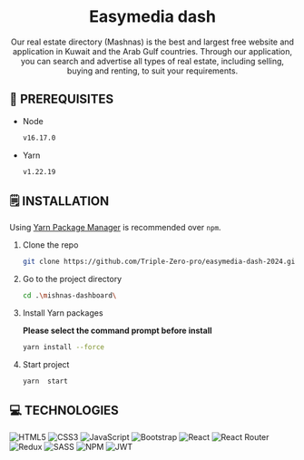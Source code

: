 <div align='center'>
    <h1> Easymedia dash</h1>
    <p>Our real estate directory (Mashnas) is the best and largest free website and application in Kuwait and the Arab Gulf countries. Through our application, you can search and advertise all types of real estate, including selling, buying and renting, to suit your requirements.</p>


</div>


## 📌 **PREREQUISITES**



* Node

  ```sh
  v16.17.0
  ```
* Yarn

  ```sh
  v1.22.19
  ```
 
## 🗒️ **INSTALLATION**

Using [Yarn Package Manager](https://yarnpkg.com/) is recommended over `npm`.

1. Clone the repo
   ```sh
   git clone https://github.com/Triple-Zero-pro/easymedia-dash-2024.git
   ```
2. Go to the project directory

   ```sh
   cd .\mishnas-dashboard\
   ```
2. Install Yarn packages
    
   **Please select the command prompt before install** 
   ```sh
   yarn install --force
   ```
   
3. Start project
   ```js
   yarn  start
   ```
## 💻 **TECHNOLOGIES**
![HTML5](https://img.shields.io/badge/html5-%23E34F26.svg?style=for-the-badge&logo=html5&logoColor=white)
![CSS3](https://img.shields.io/badge/css3-%231572B6.svg?style=for-the-badge&logo=css3&logoColor=white)
![JavaScript](https://img.shields.io/badge/javascript-%23323330.svg?style=for-the-badge&logo=javascript&logoColor=%23F7DF1E)
![Bootstrap](https://img.shields.io/badge/bootstrap-%23563D7C.svg?style=for-the-badge&logo=bootstrap&logoColor=white)
![React](https://img.shields.io/badge/react-%2320232a.svg?style=for-the-badge&logo=react&logoColor=%2361DAFB)
![React Router](https://img.shields.io/badge/React_Router-CA4245?style=for-the-badge&logo=react-router&logoColor=white)
![Redux](https://img.shields.io/badge/redux-%23593d88.svg?style=for-the-badge&logo=redux&logoColor=white)
![SASS](https://img.shields.io/badge/SASS-hotpink.svg?style=for-the-badge&logo=SASS&logoColor=white)
![NPM](https://img.shields.io/badge/NPM-%23CB3837.svg?style=for-the-badge&logo=npm&logoColor=white)
![JWT](https://img.shields.io/badge/JWT-black?style=for-the-badge&logo=JSON%20web%20tokens)

